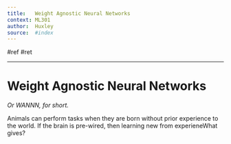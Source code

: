 ```yaml
---
title:   Weight Agnostic Neural Networks
context: ML301
author:  Huxley
source:  #index
---
```


#ref #ret 

--- 


# Weight Agnostic Neural Networks
*Or WANNN, for short.*


Animals can perform tasks when they are born without prior experience to the world. If the brain is pre-wired, then learning new from experieneWhat gives? 















































